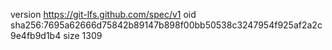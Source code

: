 version https://git-lfs.github.com/spec/v1
oid sha256:7695a62666d75842b89147b898f00bb50538c3247954f925af2a2c9e4fb9d1b4
size 1309
